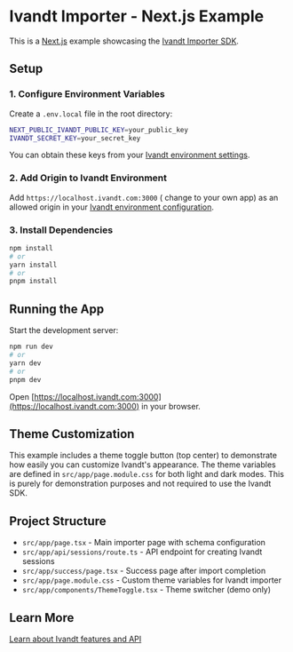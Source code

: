 # Ivandt Importer - Next.js Example

This is a [Next.js](https://nextjs.org) example showcasing the [Ivandt Importer SDK](https://ivandt.com/docs).

## Setup

### 1. Configure Environment Variables

Create a `.env.local` file in the root directory:

```bash
NEXT_PUBLIC_IVANDT_PUBLIC_KEY=your_public_key
IVANDT_SECRET_KEY=your_secret_key
```

You can obtain these keys from your [Ivandt environment settings](https://ivandt.com/docs/environments).

### 2. Add Origin to Ivandt Environment

Add `https://localhost.ivandt.com:3000` ( change to your own app) as an allowed origin in your [Ivandt environment configuration](https://ivandt.com/docs/environments).

### 3. Install Dependencies

```bash
npm install
# or
yarn install
# or
pnpm install
```

## Running the App

Start the development server:

```bash
npm run dev
# or
yarn dev
# or
pnpm dev
```

Open [https://localhost.ivandt.com:3000](https://localhost.ivandt.com:3000) in your browser.

## Theme Customization

This example includes a theme toggle button (top center) to demonstrate how easily you can customize Ivandt's appearance. The theme variables are defined in `src/app/page.module.css` for both light and dark modes. This is purely for demonstration purposes and not required to use the Ivandt SDK.

## Project Structure

- `src/app/page.tsx` - Main importer page with schema configuration
- `src/app/api/sessions/route.ts` - API endpoint for creating Ivandt sessions
- `src/app/success/page.tsx` - Success page after import completion
- `src/app/page.module.css` - Custom theme variables for Ivandt importer
- `src/app/components/ThemeToggle.tsx` - Theme switcher (demo only)

## Learn More

[Learn about Ivandt features and API](https://ivandt.com/docs)

